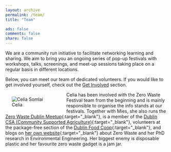```yaml
---
layout: archive
permalink: /team/
title: "Team"

ads: false
comments: false
share: false
---
```


We are a community run initiative to facilitate networking learning and sharing. We aim to bring you an ongoing series of pop-up festivals with workshops, talks, screenings, and meet-up sessions taking place on a regular basis in different locations. 

Below, you can meet our team of dedicated volunteers. If you would like to get involved yourself, check out the [Get Involved](/get-involved) section.

<figure style="float: left; margin-right: 20px; margin-left: 20px; width: 150px;" class="align-left">
  <img src="{{ site.baseurl }}/images/team/celia-somlai-400x400.jpg" alt="Celia Somlai">
  <figcaption>Celia</figcaption>
</figure> 

Celia has been involved with the Zero Waste Festival team from the beginning and is mainly responsible to organise the info stands at our festivals. Together with Mies, she also runs the [Zero Waste Dublin Meetup](https://www.meetup.com/Zero-waste-meetup-ireland/){:target="_blank"}, is a member of the [Dublin CSA (Community Supported Agriculture)](https://csadublin.wordpress.com/){:target="_blank"}, volunteers at the package-free section of the [Dublin Food Coop](https://twitter.com/dublinfoodcoop){:target="_blank"}, and blogs on [her own website](http://celiasomlai.com/){:target="_blank"} about Zero Waste and her PhD research in Environmental Engineering. Her biggest enemy is disposable plastic and her favourite zero waste gadget is a jam jar.
